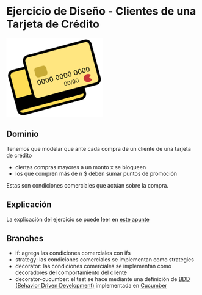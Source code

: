 
# Ejercicio de Diseño - Clientes de una Tarjeta de Crédito

<img src="images/creditCard.png" height="50%" width="50%"/>

## Dominio
Tenemos que modelar que ante cada compra de un cliente de una tarjeta de crédito

* ciertas compras mayores a un monto x se bloqueen
* los que compren más de n $ deben sumar puntos de promoción

Estas son condiciones comerciales que actúan sobre la compra.

## Explicación
La explicación del ejercicio se puede leer en [este apunte](https://docs.google.com/document/d/1CRKpt1pFyu6HOjRZF6EHkT8X96cRWclq9syxbJVeIVM/edit?usp=sharing)

## Branches

* if: agrega las condiciones comerciales con ifs
* strategy: las condiciones comerciales se implementan como strategies
* decorator: las condiciones comerciales se implementan como decoradores del comportamiento del cliente
 * decorator-cucumber: el test se hace mediante una definición de [BDD (Behavior Driven Development)](https://en.wikipedia.org/wiki/Behavior-driven_development) implementada en [Cucumber](https://cucumber.io/)

